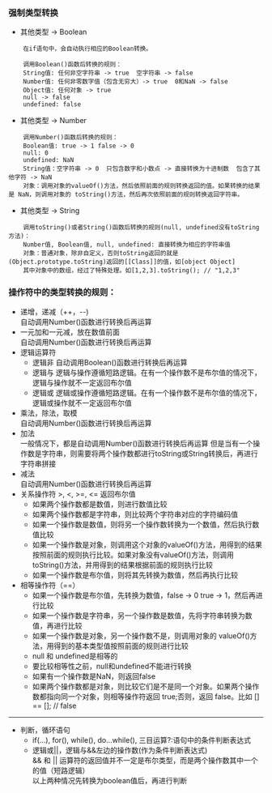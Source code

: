 ### 强制类型转换
* 其他类型 -> Boolean
```
    在if语句中，会自动执行相应的Boolean转换。

    调用Boolean()函数后转换的规则：
    String值: 任何非空字符串 -> true  空字符串 -> false
    Number值: 任何非零数字值（包含无穷大）-> true  0和NaN -> false
    Object值: 任何对象 -> true 
    null -> false
    undefined: false
```
* 其他类型 -> Number
```
    调用Number()函数后转换的规则：
    Boolean值: true -> 1 false -> 0
    null: 0
    undefined: NaN
    String值：空字符串 -> 0  只包含数字和小数点 -> 直接转换为十进制数  包含了其他字符 -> NaN
    对象：调用对象的valueOf()方法，然后依照前面的规则转换返回的值。如果转换的结果是 NaN，则调用对象的 toString()方法，然后再次依照前面的规则转换返回字符串。
```
* 其他类型 -> String
```
    调用toString()或者String()函数后转换的规则(null, undefined没有toString方法)：
    Number值, Boolean值, null, undefined: 直接转换为相应的字符串值
    对象：普通对象，除非自定义，否则toString返回的就是(Object.prototype.toString)返回的[[Class]]的值，如[object Object]
    其中对象中的数组，经过了特殊处理。如[1,2,3].toString(); // "1,2,3"
``` 
### 操作符中的类型转换的规则：   
* 递增，递减（++，--)   
    自动调用Number()函数进行转换后再运算
* 一元加和一元减，放在数值前面   
    自动调用Number()函数进行转换后再运算
* 逻辑运算符
    * 逻辑非
    自动调用Boolean()函数进行转换后再运算
    * 逻辑与
    逻辑与操作遵循短路逻辑。在有一个操作数不是布尔值的情况下，逻辑与操作就不一定返回布尔值
    * 逻辑或
    逻辑或操作遵循短路逻辑。在有一个操作数不是布尔值的情况下，逻辑或操作就不一定返回布尔值
* 乘法，除法，取模   
    自动调用Number()函数进行转换后再运算
* 加法   
    一般情况下，都是自动调用Number()函数进行转换后再运算
    但是当有一个操作数是字符串，则需要将两个操作数都进行toString或String转换后，再进行字符串拼接
* 减法   
    自动调用Number()函数进行转换后再运算
* 关系操作符 >, <,  >=, <= 返回布尔值   
    * 如果两个操作数都是数值，则进行数值比较
    * 如果两个操作数都是字符串，则比较两个字符串对应的字符编码值
    * 如果一个操作数是数值，则将另一个操作数转换为一个数值，然后执行数值比较
    * 如果一个操作数是对象，则调用这个对象的valueOf()方法，用得到的结果按照前面的规则执行比较。如果对象没有valueOf()方法，则调用 toString()方法，并用得到的结果根据前面的规则执行比较
    * 如果一个操作数是布尔值，则将其先转换为数值，然后再执行比较
* 相等操作符（==）    
    * 如果一个操作数是布尔值，先转换为数值，false -> 0 true -> 1，然后再进行比较
    * 如果一个操作数是字符串，另一个操作数是数值，先将字符串转换为数值，再进行比较
    * 如果一个操作数是对象，另一个操作数不是，则调用对象的 valueOf()方法，用得到的基本类型值按照前面的规则进行比较
    * null 和 undefined是相等的
    * 要比较相等性之前，null和undefined不能进行转换
    * 如果有一个操作数是NaN，则返回false
    * 如果两个操作数都是对象，则比较它们是不是同一个对象。如果两个操作数都指向同一个对象，则相等操作符返回 true;否则，返回 false。比如 [] == []; // false
------------------------------------------------------------------------------------------------------------------------------------------------------------------
* 判断，循环语句
    * if(...), for(), while(), do...while(), 三目运算?:语句中的条件判断表达式
    * 逻辑或||，逻辑与&&左边的操作数(作为条件判断表达式)   
    && 和 || 运算符的返回值并不一定是布尔类型，而是两个操作数其中一个的值（短路逻辑）   
    以上两种情况先转换为boolean值后，再进行判断